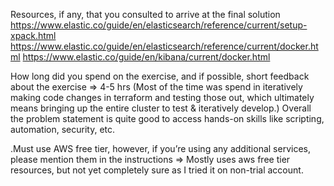 Resources, if any, that you consulted to arrive at the final solution 
https://www.elastic.co/guide/en/elasticsearch/reference/current/setup-xpack.html
https://www.elastic.co/guide/en/elasticsearch/reference/current/docker.html
https://www.elastic.co/guide/en/kibana/current/docker.html

How long did you spend on the exercise, and if possible, short feedback about the exercise 
=> 4-5 hrs (Most of the time was spend in iteratively making code changes in terraform and testing those out, which ultimately means bringing up the entire cluster to test & iteratively develop.) Overall the problem statement is quite good to access hands-on skills like scripting, automation, security, etc.

.Must use AWS free tier, however, if you’re using any additional services, please mention them in the instructions 
=> Mostly uses aws free tier resources, but not yet completely sure as I tried it on non-trial account.